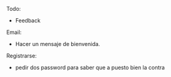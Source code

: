 Todo:

- Feedback

Email:

- Hacer un mensaje de bienvenida.

Registrarse:

- pedir dos password para saber que a puesto bien la contra

